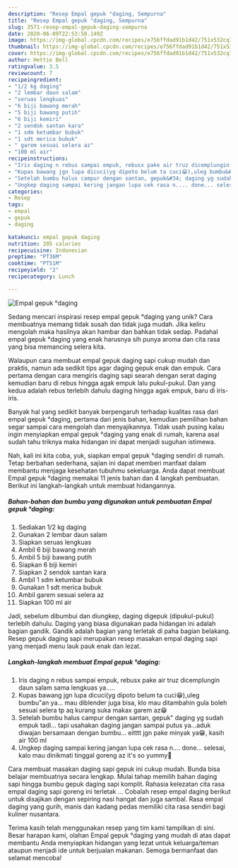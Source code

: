 ```yaml
---
description: "Resep Empal gepuk °daging, Sempurna"
title: "Resep Empal gepuk °daging, Sempurna"
slug: 3571-resep-empal-gepuk-daging-sempurna
date: 2020-06-09T22:53:58.149Z
image: https://img-global.cpcdn.com/recipes/e756ffdad91b1d42/751x532cq70/empal-gepuk-daging-foto-resep-utama.jpg
thumbnail: https://img-global.cpcdn.com/recipes/e756ffdad91b1d42/751x532cq70/empal-gepuk-daging-foto-resep-utama.jpg
cover: https://img-global.cpcdn.com/recipes/e756ffdad91b1d42/751x532cq70/empal-gepuk-daging-foto-resep-utama.jpg
author: Hettie Bell
ratingvalue: 3.5
reviewcount: 7
recipeingredient:
- "1/2 kg daging"
- "2 lembar daun salam"
- "seruas lengkuas"
- "6 biji bawang merah"
- "5 biji bawang putih"
- "6 biji kemiri"
- "2 sendok santan kara"
- "1 sdm ketumbar bubuk"
- "1 sdt merica bubuk"
- " garem sesuai selera az"
- "100 ml air"
recipeinstructions:
- "Iris daging n rebus sampai empuk, rebusx pake air truz dicemplungin daun salam sama lengkuas ya....."
- "Kupas bawang jgn lupa dicuci(yg dipoto belum ta cuci😁),uleg bumbu&#34;an ya... mau diblender juga bisa, klo mau ditambahin gula boleh sesuai selera tp aq kurang suka makax garem az😁"
- "Setelah bumbu halus campur dengan santan, gepuk&#34; daging yg sudah empuk tadi... tapi usahakan daging jangan sampai putus ya...aduk diwajan bersamaan dengan bumbu... eitttt jgn pake minyak ya😁, kasih air 100 ml"
- "Ungkep daging sampai kering jangan lupa cek rasa n.... done... selesai, kalo mau dinikmati tinggal goreng az it&#39;s so yummy🤤"
categories:
- Resep
tags:
- empal
- gepuk
- daging

katakunci: empal gepuk daging 
nutrition: 205 calories
recipecuisine: Indonesian
preptime: "PT36M"
cooktime: "PT51M"
recipeyield: "2"
recipecategory: Lunch

---
```



![Empal gepuk °daging](https://img-global.cpcdn.com/recipes/e756ffdad91b1d42/751x532cq70/empal-gepuk-daging-foto-resep-utama.jpg)

Sedang mencari inspirasi resep empal gepuk °daging yang unik? Cara membuatnya memang tidak susah dan tidak juga mudah. Jika keliru mengolah maka hasilnya akan hambar dan bahkan tidak sedap. Padahal empal gepuk °daging yang enak harusnya sih punya aroma dan cita rasa yang bisa memancing selera kita.

Walaupun cara membuat empal gepuk daging sapi cukup mudah dan praktis, namun ada sedikit tips agar daging gepuk enak dan empuk. Cara pertama dengan cara mengiris daging sapi searah dengan serat daging kemudian baru di rebus hingga agak empuk lalu pukul-pukul. Dan yang kedua adalah rebus terlebih dahulu daging hingga agak empuk, baru di iris-iris.

Banyak hal yang sedikit banyak berpengaruh terhadap kualitas rasa dari empal gepuk °daging, pertama dari jenis bahan, kemudian pemilihan bahan segar sampai cara mengolah dan menyajikannya. Tidak usah pusing kalau ingin menyiapkan empal gepuk °daging yang enak di rumah, karena asal sudah tahu triknya maka hidangan ini dapat menjadi suguhan istimewa.


Nah, kali ini kita coba, yuk, siapkan empal gepuk °daging sendiri di rumah. Tetap berbahan sederhana, sajian ini dapat memberi manfaat dalam membantu menjaga kesehatan tubuhmu sekeluarga. Anda dapat membuat Empal gepuk °daging memakai 11 jenis bahan dan 4 langkah pembuatan. Berikut ini langkah-langkah untuk membuat hidangannya.

<!--inarticleads1-->

##### Bahan-bahan dan bumbu yang digunakan untuk pembuatan Empal gepuk °daging:

1. Sediakan 1/2 kg daging
1. Gunakan 2 lembar daun salam
1. Siapkan seruas lengkuas
1. Ambil 6 biji bawang merah
1. Ambil 5 biji bawang putih
1. Siapkan 6 biji kemiri
1. Siapkan 2 sendok santan kara
1. Ambil 1 sdm ketumbar bubuk
1. Gunakan 1 sdt merica bubuk
1. Ambil  garem sesuai selera az
1. Siapkan 100 ml air


Jadi, sebelum dibumbui dan diungkep, daging digepuk (dipukul-pukul) terlebih dahulu. Daging yang biasa digunakan pada hidangan ini adalah bagian gandik. Gandik adalah bagian yang terletak di paha bagian belakang. Resep gepuk daging sapi merupakan resep masakan empal daging sapi yang menjadi menu lauk pauk enak dan lezat. 

<!--inarticleads2-->

##### Langkah-langkah membuat Empal gepuk °daging:

1. Iris daging n rebus sampai empuk, rebusx pake air truz dicemplungin daun salam sama lengkuas ya.....
1. Kupas bawang jgn lupa dicuci(yg dipoto belum ta cuci😁),uleg bumbu&#34;an ya... mau diblender juga bisa, klo mau ditambahin gula boleh sesuai selera tp aq kurang suka makax garem az😁
1. Setelah bumbu halus campur dengan santan, gepuk&#34; daging yg sudah empuk tadi... tapi usahakan daging jangan sampai putus ya...aduk diwajan bersamaan dengan bumbu... eitttt jgn pake minyak ya😁, kasih air 100 ml
1. Ungkep daging sampai kering jangan lupa cek rasa n.... done... selesai, kalo mau dinikmati tinggal goreng az it&#39;s so yummy🤤


Cara membuat masakan daging sapi gepuk ini cukup mudah. Bunda bisa belajar membuatnya secara lengkap. Mulai tahap memilih bahan daging sapi hingga bumbu gepuk daging sapi komplit. Rahasia kelezatan cita rasa empal daging sapi goreng ini terletak … Cobalah resep empal daging berikut untuk disajikan dengan sepiring nasi hangat dan juga sambal. Rasa empal daging yang gurih, manis dan kadang pedas memiliki cita rasa sendiri bagi kuliner nusantara. 

Terima kasih telah menggunakan resep yang tim kami tampilkan di sini. Besar harapan kami, olahan Empal gepuk °daging yang mudah di atas dapat membantu Anda menyiapkan hidangan yang lezat untuk keluarga/teman ataupun menjadi ide untuk berjualan makanan. Semoga bermanfaat dan selamat mencoba!
